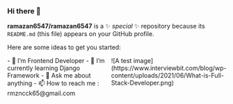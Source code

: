 ### Hi there 👋


**ramazan6547/ramazan6547** is a ✨ _special_ ✨ repository because its `README.md` (this file) appears on your GitHub profile.

Here are some ideas to get you started:

<div style="display : flex; ">
  <div>
  - 🔭 I’m Frontend Developer
- 🌱 I’m currently learning Django Framework
- 💬 Ask me about anything
- 📫 How to reach me : rmzncck65@gmail.com 
</div>
  <div>
    ![A test image](https://www.interviewbit.com/blog/wp-content/uploads/2021/06/What-is-Full-Stack-Developer.png)

  </div>
</div>

